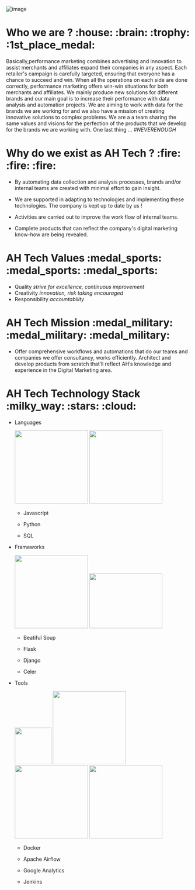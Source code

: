 ![image](https://drive.google.com/uc?export=view&id=15m2L8hG1742YPk6geUZFpuLN32fI8muK)

<h1>Who we are ? :house: :brain: :trophy: :1st_place_medal: </h1>
  <p>
    Basically,performance marketing combines advertising and innovation to assist merchants and affiliates expand their companies in any aspect. 
    Each retailer's campaign is carefully targeted, ensuring that everyone has a chance to succeed and win. 
    When all the operations on each side are done correctly, performance marketing offers win-win situations for both merchants and affiliates.
    We mainly produce new solutions for different brands and our main goal is to increase their performance with data analysis and automation projects.
    We are aiming to work with data for the brands we are working for and we also have a mission of creating innovative solutions to complex problems.
    We are a a team sharing the same values and visions for the perfection of the products that we develop for the brands we are working with.
    One last thing ... <em>#NEVERENOUGH</em>
  </p>
<h1>Why do we exist as AH Tech ? :fire: :fire: :fire: </h1>
  <p>
    <ul>
      <li><p>By automating data collection and analysis processes, brands and/or internal teams are created with minimal effort to gain insight.</p></li>
      <li><p>We are supported in adapting to technologies and implementing these technologies. The company is kept up to date by us !</p></li>
      <li><p>Activities are carried out to improve the work flow of internal teams.</p></li>
      <li><p>Complete products that can reflect the company's digital marketing know-how are being revealed.</p></li>
      </ul>
  </p>
<h1>AH Tech Values :medal_sports: :medal_sports: :medal_sports:</h1>
 <ul>
  <li>Quality <em>strive for excellence, continuous improvement</em></li>
  <li>Creativity <em>innovation, risk taking encouraged</em></li>
  <li>Responsibility <em>accountability</em></li>
 </ul>
<h1>AH Tech Mission :medal_military: :medal_military: :medal_military:</h1>
  <ul>
    <li>
      <p>Offer comprehensive workflows and automations that do our teams and companies we offer consultancy, works efficiently. 
      Architect and develop products from scratch that’ll reflect AH’s knowledge and experience in the Digital Marketing area.
      </p>
    </li>
  </ul>
<h1>AH Tech Technology Stack :milky_way: :stars: :cloud: </h1>
  <ul>
    <li>
      <p>Languages
      </p>
      <img src="https://drive.google.com/uc?export=view&id=1sqIDufIZpdAmdQBoMziXzhf7OUIZuoKM"
      style="width: 200px; max-width: 100%; height: auto"</img>
      <img src="https://drive.google.com/uc?export=view&id=140HaTJp89gY7nSh2sn56LtTKQfPF8hl-"
      style="width: 200px; max-width: 100%; height: auto"</img>
      <ul>
        <li>
          <p>Javascript</p>
        </li>
        <li>
          <p>Python</p>
        </li>
        <li>
          <p>SQL</p>
        </li>
      </ul>
    </li>
    <li>
      <p>Frameworks
      </p>
       <img src="https://drive.google.com/uc?export=view&id=1qiwpP_y31k6PTq1axSm3X14qunJgyZWB"
      style="width: 200px; max-width: 100%; height: auto"</img>
      <img src="https://drive.google.com/uc?export=view&id=10JyBFXUwiWVagpwysWiydZcJUQlVb3Fk"
      style="width: 200px; max-width: 100%; height:150px;"</img>
      <ul>
        <li>
          <p>Beatiful Soup</p>
        </li>
        <li>
          <p>Flask</p>
        </li>
        <li>
          <p>Django</p>
        </li>
        <li>
          <p>Celer</p>
        </li>
      </ul>
    </li>
    <li>
      <p>Tools
      </p>
      <img src="https://drive.google.com/uc?export=view&id=1337Xvj66LfadDNAIesslOrs72wA9Wp1x"
      style="width: 100px; max-width: 100%; height: auto"</img>
      <img src="https://drive.google.com/uc?export=view&id=1o3Vw20lmoKfmgulooGmpSUQLFoJVJIJ_"
      style="width: 200px; height: 200px; max-width: 100%; height: auto"</img>
      <img src="https://drive.google.com/uc?export=view&id=1X-vd22nch3mENKpoD-qG0Q0UNqaY8sqx"
      style="width: 200px; height: 200px; max-width: 100%; height: auto"</img>
      <img src="https://drive.google.com/uc?export=view&id=17ead6JhVmyUTyb8UQ_nhUEutiEf8mv7P"
      style="width: 200px; height: 200px; max-width: 100%; height: auto"</img>
      <ul>
        <li>
          <p>Docker</p>
        </li>
        <li>
          <p>Apache Airflow</p>
        </li>
        <li>
          <p>Google Analytics</p>
        </li>
        <li>
          <p>Jenkins</p>
        </li>
      </ul>
    </li>
  </ul>

  
  
